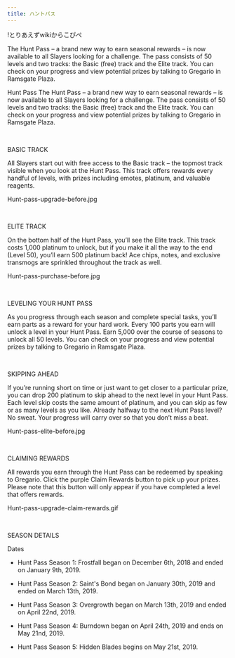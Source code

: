 ```yaml
---
title: ハントパス
---
```

!とりあえずwikiからこぴぺ

The Hunt Pass – a brand new way to earn seasonal rewards – is now available to all Slayers looking for a challenge. The pass consists of 50 levels and two tracks: the Basic (free) track and the Elite track. You can check on your progress and view potential prizes by talking to Gregario in Ramsgate Plaza.

Hunt Pass
The Hunt Pass – a brand new way to earn seasonal rewards – is now available to all Slayers looking for a challenge. The pass consists of 50 levels and two tracks: the Basic (free) track and the Elite track. You can check on your progress and view potential prizes by talking to Gregario in Ramsgate Plaza.

⠀

BASIC TRACK

All Slayers start out with free access to the Basic track – the topmost track visible when you look at the Hunt Pass. This track offers rewards every handful of levels, with prizes including emotes, platinum, and valuable reagents.

Hunt-pass-upgrade-before.jpg

⠀

ELITE TRACK

On the bottom half of the Hunt Pass, you’ll see the Elite track. This track costs 1,000 platinum to unlock, but if you make it all the way to the end (Level 50), you’ll earn 500 platinum back! Ace chips, notes, and exclusive transmogs are sprinkled throughout the track as well.

Hunt-pass-purchase-before.jpg

⠀

LEVELING YOUR HUNT PASS

As you progress through each season and complete special tasks, you’ll earn parts as a reward for your hard work. Every 100 parts you earn will unlock a level in your Hunt Pass. Earn 5,000 over the course of seasons to unlock all 50 levels. You can check on your progress and view potential prizes by talking to Gregario in Ramsgate Plaza.

⠀

SKIPPING AHEAD

If you’re running short on time or just want to get closer to a particular prize, you can drop 200 platinum to skip ahead to the next level in your Hunt Pass. Each level skip costs the same amount of platinum, and you can skip as few or as many levels as you like. Already halfway to the next Hunt Pass level? No sweat. Your progress will carry over so that you don’t miss a beat.

Hunt-pass-elite-before.jpg

⠀

CLAIMING REWARDS

All rewards you earn through the Hunt Pass can be redeemed by speaking to Gregario. Click the purple Claim Rewards button to pick up your prizes. Please note that this button will only appear if you have completed a level that offers rewards.

Hunt-pass-upgrade-claim-rewards.gif

⠀

SEASON DETAILS

Dates

- Hunt Pass Season 1: Frostfall began on December 6th, 2018 and ended on January 9th, 2019.

- Hunt Pass Season 2: Saint's Bond began on January 30th, 2019 and ended on March 13th, 2019.

- Hunt Pass Season 3: Overgrowth began on March 13th, 2019 and ended on April 22nd, 2019.

- Hunt Pass Season 4: Burndown began on April 24th, 2019 and ends on May 21nd, 2019.

- Hunt Pass Season 5: Hidden Blades begins on May 21st, 2019.
